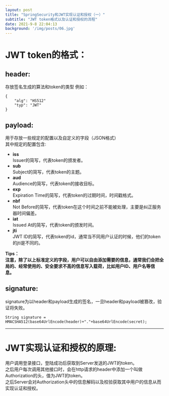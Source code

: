 ```yaml
---
layout: post
title: "SpringSecurity和JWT实现认证和授权（一）"
subtitle: "JWT token格式以及认证和授权的流程"
date: 2021-9-8 22:04:13
background: '/img/posts/06.jpg'
---
```

# JWT token的格式：
## header:
存放签名生成的算法和token的类型
例如：  

```
{
    "alg": "HS512"
    "typ": "JWT"
}
```

## payload:
用于存放一些规定的配置以及自定义的字段（JSON格式）  
其中规定的配置包含:  
* **iss**  
Issuer的简写，代表token的颁发者。
* **sub**  
Subject的简写，代表token的主题。  
* **aud**  
Audience的简写，代表token的接收目标。  
* **exp**  
Expiration Time的简写，代表token的过期时间，时间戳格式。  
* **nbf**  
Not Before的简写，代表token在这个时间之前不能被处理，主要是纠正服务器时间偏差。
* **iat**  
Issued At的简写，代表token的颁发时间。
* **jti**  
JWT ID的简写，代表token的id，通常当不同用户认证的时候，他们的token的jti是不同的。  

**Tips：  
注意，除了以上标准定义的字段，用户可以自由添加需要的信息，通常我们会把全局的、经常使用的、安全要求不高的信息写入载荷，比如用户ID、用户名等信息。**

## signature:  
signature为以header和payload生成的签名，一旦header和payload被篡改，验证将失败。

```
String signature = HMACSHA512(base64UrlEncode(header)+"."+base64UrlEncode(secret);
```

---

# JWT实现认证和授权的原理:
用户调用登录接口，登陆成功后获取到Server发送的JWT的token。  
之后用户每次调用其他接口时，会在http请求的header中添加一个叫做Authorization的头，值为JWT的token。  
之后Server会对Authorization头中的信息解码以及校验获取其中用户的信息从而实现认证和授权。  